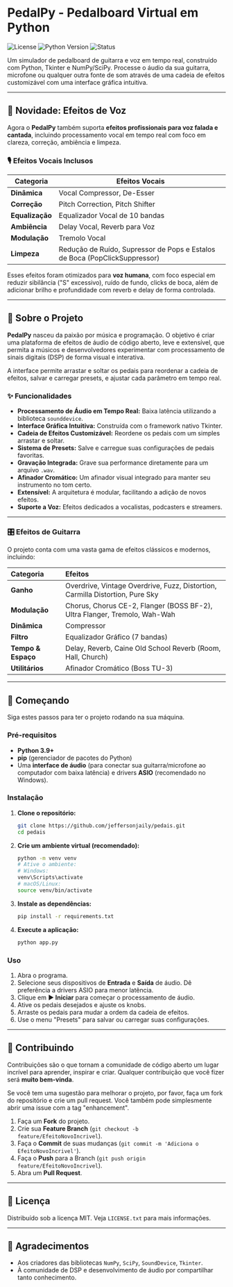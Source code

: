 # PedalPy - Pedalboard Virtual em Python

![License](https://img.shields.io/badge/license-MIT-blue.svg)
![Python Version](https://img.shields.io/badge/python-3.9+-blue.svg)
![Status](https://img.shields.io/badge/status-em%20desenvolvimento-yellow.svg)

Um simulador de pedalboard de guitarra e voz em tempo real, construído com Python, Tkinter e NumPy/SciPy. Processe o áudio da sua guitarra, microfone ou qualquer outra fonte de som através de uma cadeia de efeitos customizável com uma interface gráfica intuitiva.

---

## 🎤 Novidade: Efeitos de Voz

Agora o **PedalPy** também suporta **efeitos profissionais para voz falada e cantada**, incluindo processamento vocal em tempo real com foco em clareza, correção, ambiência e limpeza.

### 🎙️ Efeitos Vocais Inclusos

| Categoria        | Efeitos Vocais                                                              |
|------------------|------------------------------------------------------------------------------|
| **Dinâmica**      | Vocal Compressor, De-Esser                                                  |
| **Correção**      | Pitch Correction, Pitch Shifter                                             |
| **Equalização**   | Equalizador Vocal de 10 bandas                                              |
| **Ambiência**     | Delay Vocal, Reverb para Voz                                                |
| **Modulação**     | Tremolo Vocal                                                               |
| **Limpeza**       | Redução de Ruído, Supressor de Pops e Estalos de Boca (PopClickSuppressor) |

Esses efeitos foram otimizados para **voz humana**, com foco especial em reduzir sibilância ("S" excessivo), ruído de fundo, clicks de boca, além de adicionar brilho e profundidade com reverb e delay de forma controlada.

---

## 🎸 Sobre o Projeto

**PedalPy** nasceu da paixão por música e programação. O objetivo é criar uma plataforma de efeitos de áudio de código aberto, leve e extensível, que permita a músicos e desenvolvedores experimentar com processamento de sinais digitais (DSP) de forma visual e interativa.

A interface permite arrastar e soltar os pedais para reordenar a cadeia de efeitos, salvar e carregar presets, e ajustar cada parâmetro em tempo real.

### ✨ Funcionalidades

* **Processamento de Áudio em Tempo Real:** Baixa latência utilizando a biblioteca `sounddevice`.
* **Interface Gráfica Intuitiva:** Construída com o framework nativo Tkinter.
* **Cadeia de Efeitos Customizável:** Reordene os pedais com um simples arrastar e soltar.
* **Sistema de Presets:** Salve e carregue suas configurações de pedais favoritas.
* **Gravação Integrada:** Grave sua performance diretamente para um arquivo `.wav`.
* **Afinador Cromático:** Um afinador visual integrado para manter seu instrumento no tom certo.
* **Extensível:** A arquitetura é modular, facilitando a adição de novos efeitos.
* **Suporte a Voz:** Efeitos dedicados a vocalistas, podcasters e streamers.

---

### 🎛️ Efeitos de Guitarra

O projeto conta com uma vasta gama de efeitos clássicos e modernos, incluindo:

| Categoria | Efeitos |
| :--- | :--- |
| **Ganho** | Overdrive, Vintage Overdrive, Fuzz, Distortion, Carmilla Distortion, Pure Sky |
| **Modulação** | Chorus, Chorus CE-2, Flanger (BOSS BF-2), Ultra Flanger, Tremolo, Wah-Wah |
| **Dinâmica** | Compressor |
| **Filtro** | Equalizador Gráfico (7 bandas) |
| **Tempo & Espaço** | Delay, Reverb, Caine Old School Reverb (Room, Hall, Church) |
| **Utilitários** | Afinador Cromático (Boss TU-3) |

---

## 🚀 Começando

Siga estes passos para ter o projeto rodando na sua máquina.

### Pré-requisitos

* **Python 3.9+**
* **pip** (gerenciador de pacotes do Python)
* Uma **interface de áudio** (para conectar sua guitarra/microfone ao computador com baixa latência) e drivers **ASIO** (recomendado no Windows).

### Instalação

1.  **Clone o repositório:**
    ```sh
    git clone https://github.com/jeffersonjaily/pedais.git
    cd pedais
    ```

2.  **Crie um ambiente virtual (recomendado):**
    ```sh
    python -m venv venv
    # Ative o ambiente:
    # Windows:
    venv\Scripts\activate
    # macOS/Linux:
    source venv/bin/activate
    ```

3.  **Instale as dependências:**
    ```sh
    pip install -r requirements.txt
    ```

4.  **Execute a aplicação:**
    ```sh
    python app.py
    ```

### Uso

1.  Abra o programa.
2.  Selecione seus dispositivos de **Entrada** e **Saída** de áudio. Dê preferência a drivers ASIO para menor latência.
3.  Clique em **▶ Iniciar** para começar o processamento de áudio.
4.  Ative os pedais desejados e ajuste os knobs.
5.  Arraste os pedais para mudar a ordem da cadeia de efeitos.
6.  Use o menu "Presets" para salvar ou carregar suas configurações.

---

## 🤝 Contribuindo

Contribuições são o que tornam a comunidade de código aberto um lugar incrível para aprender, inspirar e criar. Qualquer contribuição que você fizer será **muito bem-vinda**.

Se você tem uma sugestão para melhorar o projeto, por favor, faça um fork do repositório e crie um pull request. Você também pode simplesmente abrir uma issue com a tag "enhancement".

1.  Faça um **Fork** do projeto.
2.  Crie sua **Feature Branch** (`git checkout -b feature/EfeitoNovoIncrivel`).
3.  Faça o **Commit** de suas mudanças (`git commit -m 'Adiciona o EfeitoNovoIncrivel'`).
4.  Faça o **Push** para a Branch (`git push origin feature/EfeitoNovoIncrivel`).
5.  Abra um **Pull Request**.

---

## 📄 Licença

Distribuído sob a licença MIT. Veja `LICENSE.txt` para mais informações.

---

## 🙏 Agradecimentos

* Aos criadores das bibliotecas `NumPy`, `SciPy`, `SoundDevice`, `Tkinter`.
* À comunidade de DSP e desenvolvimento de áudio por compartilhar tanto conhecimento.
